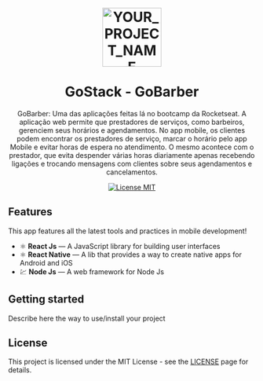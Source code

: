 
<h1 align="center">
<br>
  <img src="YOUR_LOGO_URL" alt="YOUR_PROJECT_NAME" width="120">
<br>
<br>
GoStack - GoBarber
</h1>

<p align="center">GoBarber: Uma das aplicações feitas lá no bootcamp da Rocketseat.
  A aplicação web permite que prestadores de serviços, como barbeiros, gerenciem seus horários e agendamentos.
  No app mobile, os clientes podem encontrar os prestadores de serviço, marcar o horário pelo app Mobile e evitar horas de espera no atendimento.
  O mesmo acontece com o prestador, que evita despender várias horas diariamente apenas recebendo ligações e trocando mensagens com clientes sobre seus agendamentos e cancelamentos.
</p>

<p align="center">
  <a href="https://opensource.org/licenses/MIT">
    <img src="https://img.shields.io/badge/License-MIT-blue.svg" alt="License MIT">
  </a>
</p>

## Features
[//]: # (Add the features of your project here:)
This app features all the latest tools and practices in mobile development!

- ⚛️ **React Js** — A JavaScript library for building user interfaces
- ⚛️ **React Native** — A lib that provides a way to create native apps for Android and iOS
- 💹 **Node Js** — A web framework for Node Js

## Getting started

Describe here the way to use/install your project


## License

This project is licensed under the MIT License - see the [LICENSE](https://opensource.org/licenses/MIT) page for details.

